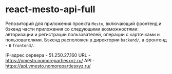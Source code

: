 # react-mesto-api-full

Репозиторий для приложения проекта `Mesto`, включающий фронтенд и бэкенд части приложения со следующими возможностями: авторизации и регистрации пользователей, операции с карточками и пользователями. Бэкенд расположен в директории `backend/`, а фронтенд - в `frontend/`.

IP-адрес сервера - 51.250.27.160
URL - https://vmesto.nomorepartiesxyz.ru/
API - https://api.vmesto.nomorepartiesxyz.ru/